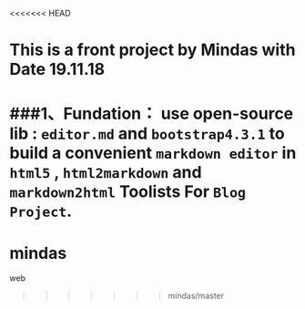 <<<<<<< HEAD
# This is a front project by Mindas with Date 19.11.18  
###1、Fundation： use open-source lib : `editor.md` and `bootstrap4.3.1` to build a convenient `markdown editor` in `html5` , `html2markdown` and `markdown2html` Toolists For `Blog Project`.
=======
# mindas
web 
>>>>>>> mindas/master
